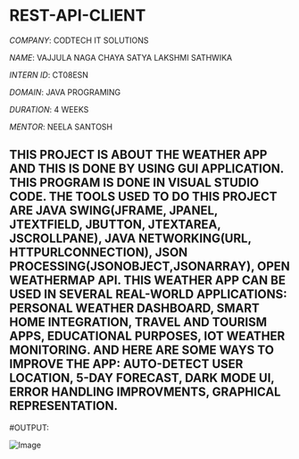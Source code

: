 # REST-API-CLIENT

*COMPANY*: CODTECH IT SOLUTIONS

*NAME*: VAJJULA NAGA CHAYA SATYA LAKSHMI SATHWIKA

*INTERN ID*: CT08ESN

*DOMAIN*: JAVA PROGRAMING

*DURATION*: 4 WEEKS

*MENTOR*: NEELA SANTOSH

## THIS PROJECT IS ABOUT THE WEATHER APP AND THIS IS DONE BY USING GUI APPLICATION. THIS PROGRAM IS DONE IN VISUAL STUDIO CODE. THE TOOLS USED TO DO THIS PROJECT ARE JAVA SWING(JFRAME, JPANEL, JTEXTFIELD, JBUTTON, JTEXTAREA, JSCROLLPANE), JAVA NETWORKING(URL, HTTPURLCONNECTION), JSON PROCESSING(JSONOBJECT,JSONARRAY), OPEN WEATHERMAP API. THIS WEATHER APP CAN BE USED IN SEVERAL REAL-WORLD APPLICATIONS: PERSONAL WEATHER DASHBOARD, SMART HOME INTEGRATION, TRAVEL AND TOURISM APPS, EDUCATIONAL PURPOSES, IOT WEATHER MONITORING. AND HERE ARE SOME WAYS TO IMPROVE THE APP: AUTO-DETECT USER LOCATION, 5-DAY FORECAST, DARK MODE UI, ERROR HANDLING IMPROVMENTS, GRAPHICAL REPRESENTATION. ##

#OUTPUT:

![Image](https://github.com/user-attachments/assets/5030c71c-3a0c-4da1-895e-aed82a4aca69)
